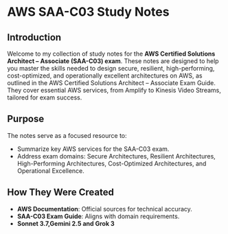 # AWS SAA-C03 Study Notes

## Introduction

Welcome to my collection of study notes for the **AWS Certified Solutions Architect – Associate (SAA-C03) exam**. These notes are designed to help you master the skills needed to design secure, resilient, high-performing, cost-optimized, and operationally excellent architectures on AWS, as outlined in the AWS Certified Solutions Architect – Associate Exam Guide. They cover essential AWS services, from Amplify to Kinesis Video Streams, tailored for exam success.

## Purpose

The notes serve as a focused resource to:

- Summarize key AWS services for the SAA-C03 exam.
- Address exam domains: Secure Architectures, Resilient Architectures, High-Performing Architectures, Cost-Optimized Architectures, and Operational Excellence.

## How They Were Created

- **AWS Documentation**: Official sources for technical accuracy.
- **SAA-C03 Exam Guide**: Aligns with domain requirements.
- **Sonnet 3.7,Gemini 2.5 and Grok 3**